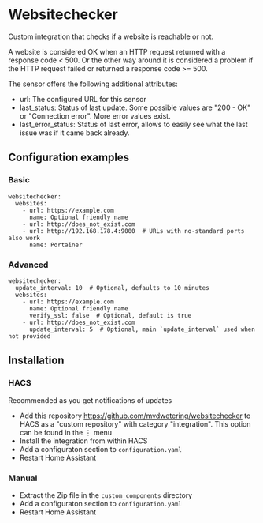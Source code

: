 # Websitechecker

Custom integration that checks if a website is reachable or not.

A website is considered OK when an HTTP request returned with a response code < 500.
Or the other way around it is considered a problem if the HTTP request failed or returned a response code >= 500.

The sensor offers the following additional attributes:

* url: The configured URL for this sensor
* last_status: Status of last update. Some possible values are "200 - OK" or "Connection error". More error values exist.
* last_error_status: Status of last error, allows to easily see what the last issue was if it came back already.

## Configuration examples

### Basic

```
websitechecker:
  websites:
    - url: https://example.com
      name: Optional friendly name
    - url: http://does_not_exist.com
    - url: http://192.168.178.4:9000  # URLs with no-standard ports also work
      name: Portainer
```

### Advanced

```
websitechecker:
  update_interval: 10  # Optional, defaults to 10 minutes
  websites:
    - url: https://example.com
      name: Optional friendly name
      verify_ssl: false  # Optional, default is true
    - url: http://does_not_exist.com
      update_interval: 5  # Optional, main `update_interval` used when not provided
```

## Installation

### HACS

Recommended as you get notifications of updates

* Add this repository https://github.com/mvdwetering/websitechecker to HACS as a "custom repository" with category "integration". This option can be found in the ⋮ menu
* Install the integration from within HACS
* Add a configuraton section to `configuration.yaml`
* Restart Home Assistant

### Manual

* Extract the Zip file in the `custom_components` directory
* Add a configuraton section to `configuration.yaml`
* Restart Home Assistant
